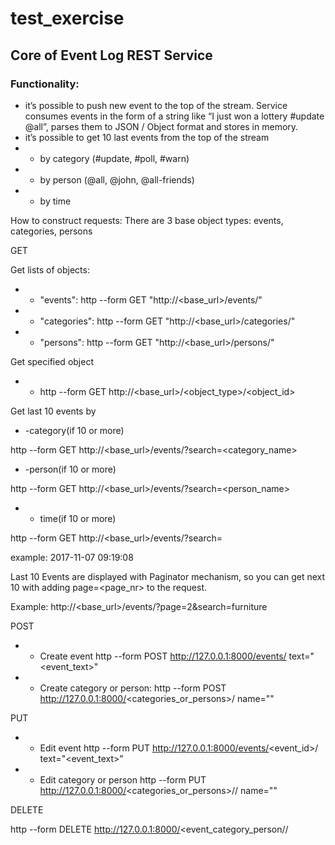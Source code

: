 # test_exercise
## Core of Event Log REST Service

### Functionality:
- it’s possible to push new event to the top of the stream. Service
consumes events in the form of a string like “I just won a lottery
#update @all”, parses them to JSON / Object format and stores in
memory.
- it’s possible to get 10 last events from the top of the stream
- - by category (#update, #poll, #warn)
- - by person (@all, @john, @all-friends)
- - by time

How to construct requests:
There are 3 base object types: events, categories, persons

GET

Get lists of objects:
- - "events": http --form GET "http://<base_url>/events/"
- - "categories": http --form GET "http://<base_url>/categories/"
- - "persons": http --form GET "http://<base_url>/persons/"

Get specified object
- - http --form GET http://<base_url>/<object_type>/<object_id>

Get last 10 events by

- -category(if 10 or more)

http --form GET http://<base_url>/events/?search=<category_name>

- -person(if 10 or more)

http --form GET http://<base_url>/events/?search=<person_name>

- - time(if 10 or more)

http --form GET http://<base_url>/events/?search=<YYYY-mm-dd HH:MM:SS> 

example: 2017-11-07 09:19:08

Last 10 Events are displayed with Paginator mechanism, so you can get next 10
with adding page=<page_nr> to the request.

Example: http://<base_url>/events/?page=2&search=furniture


POST 

- - Create event
http --form POST http://127.0.0.1:8000/events/ text="<event_text>"

- - Create category or person:
http --form POST http://127.0.0.1:8000/<categories_or_persons>/ name="<name>"


PUT

- - Edit event
http --form PUT http://127.0.0.1:8000/events/<event_id>/ text="<event_text>"

- - Edit category or person
http --form PUT http://127.0.0.1:8000/<categories_or_persons>/<id>/ name="<name>"


DELETE

http --form DELETE http://127.0.0.1:8000/<event_category_person/<id>/
